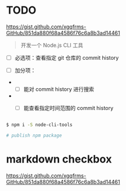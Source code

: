 # TODO


https://gist.github.com/xgqfrms-GitHub/851da880f68a4586f76c6a8b3ad14461


> 开发一个 Node.js CLI 工具

- [ ] 必选项：查看指定 git 仓库的 commit history

- [ ] 加分项：
* - [ ] 能对 commit history 进行搜索
* - [ ] 能查看指定时间范围的 commit history


```sh
    
$ npm i -S node-cli-tools

# publish npm package

```





# markdown checkbox

https://gist.github.com/xgqfrms-GitHub/851da880f68a4586f76c6a8b3ad14461


